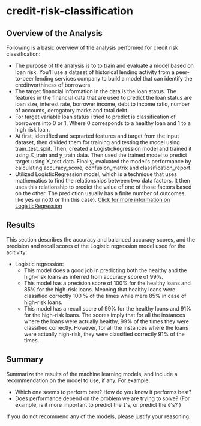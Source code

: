 # credit-risk-classification

## Overview of the Analysis

Following is a basic overview of the analysis performed for credit risk classification:

* The purpose of the analysis is to to train and evaluate a model based on loan risk. You’ll use a dataset of historical lending activity from a peer-to-peer lending services company to build a model that can identify the creditworthiness of borrowers.
* The target financial information in the data is the loan status. The features in the financial data that are used to predict the loan status are loan size, interest rate, borrower income, debt to income ratio, number of accounts, derogatory marks and total debt.
* For target variable loan status i tried to predict is classification of borrowers into 0 or 1, Where 0 corresponds to a healthy loan and 1 to a high risk loan.  
* At first, identified and seprarted features and target from the input dataset, then divided them for training and testing the model using train_test_split. Then, created a LogisticRegression model and trained it using X_train and y_train data. Then used the trained model to predict target using X_test data. Finally, evaluated the model's performance by calculating accuracy_score, confusion_matrix and classification_report.
* Utilized LogisticRegression model, which is a technique that uses mathematics to find the relationships between two data factors. It then uses this relationship to predict the value of one of those factors based on the other. The prediction usually has a finite number of outcomes, like yes or no(0 or 1 in this case).
[Click for more information on LogisticRegression](https://aws.amazon.com/what-is/logistic-regression/#:~:text=Logistic%20regression%20is%20a%20data,outcomes%2C%20like%20yes%20or%20no.)

## Results

This section describes the accuracy and balanced accuracy scores, and the precision and recall scores of the Logistic regression model used for the acitivity:

* Logistic regression:
    * This model does a good job in predicting both the healthy and the high-risk loans as inferred from accuracy score of 99%.
    * This model has a precision score of 100% for the healthy loans and 85% for the high-risk loans. Meaning that healthy loans were classified correctly 100 % of the times while mere 85% in case of high-risk loans.
    * This model has a recall score of 99% for the healthy loans and 91% for the high-risk loans. The scores imply that for all the instances where the loans were actually healthy, 99% of the times they were classified correctly. However, for all the instances where the loans were actually high-risk, they were classified correctly 91% of the times.

## Summary

Summarize the results of the machine learning models, and include a recommendation on the model to use, if any. For example:

* Which one seems to perform best? How do you know it performs best?
* Does performance depend on the problem we are trying to solve? (For example, is it more important to predict the `1`'s, or predict the `0`'s? )

If you do not recommend any of the models, please justify your reasoning.
